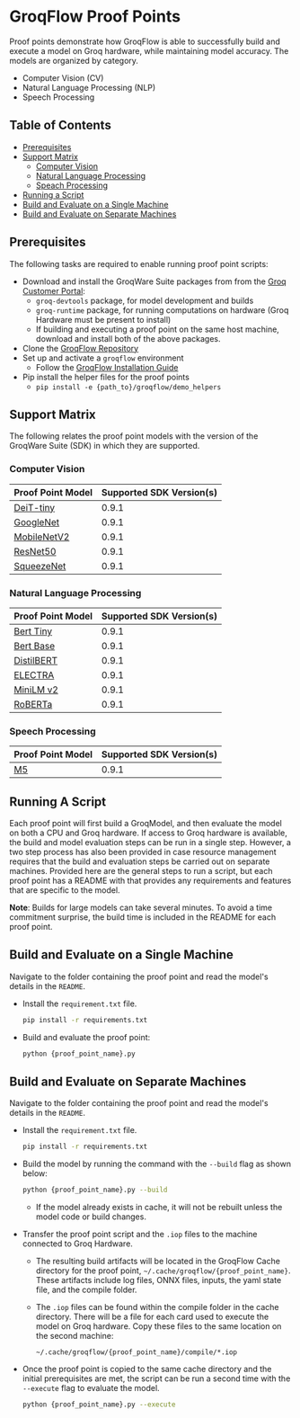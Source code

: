 # GroqFlow Proof Points

Proof points demonstrate how GroqFlow is able to successfully build and execute a model on Groq hardware, while maintaining model accuracy. The models are organized by category.

- Computer Vision (CV)
- Natural Language Processing (NLP)
- Speech Processing

## Table of Contents

- [Prerequisites](#prerequisites)
- [Support Matrix](#support-matrix)
  - [Computer Vision](#computer-vision)
  - [Natural Language Processing](#natural-language-processing)
  - [Speach Processing](#speech-processing)
- [Running a Script](#running-a-script)
- [Build and Evaluate on a Single Machine](#build-and-evaluate-on-a-single-machine)
- [Build and Evaluate on Separate Machines](#build-and-evaluate-on-separate-machines)

## Prerequisites

The following tasks are required to enable running proof point scripts:

- Download and install the GroqWare Suite packages from from the [Groq Customer Portal](https://support.groq.com/):
  - `groq-devtools` package, for model development and builds
  - `groq-runtime` package, for running computations on hardware (Groq Hardware must be present to install)
  - If building and executing a proof point on the same host machine, download and install both of the above packages.
- Clone the [GroqFlow Repository](https://github.com/groq/groqflow)
- Set up and activate a `groqflow` environment
  - Follow the [GroqFlow Installation Guide](https://github.com/groq/groqflow/blob/main/docs/install.md)
- Pip install the helper files for the proof points
  - `pip install -e {path_to}/groqflow/demo_helpers`

## Support Matrix

The following relates the proof point models with the version of the GroqWare Suite (SDK) in which they are supported.

### Computer Vision

| Proof Point Model | Supported SDK Version(s)|
|:------------------|:------------------------|
| [DeiT-tiny](computer_vision/deit/) | 0.9.1
| [GoogleNet](computer_vision/googlenet/) | 0.9.1
| [MobileNetV2](computer_vision/mobilenetv2/) | 0.9.1
| [ResNet50](computer_vision/resnet50/) | 0.9.1
| [SqueezeNet](computer_vision/squeezenet/) | 0.9.1

### Natural Language Processing

| Proof Point Model | Supported SDK Version(s)|
|:------------------|:------------------------|
| [Bert Tiny](natural_language_processing/bert/) | 0.9.1
| [Bert Base](natural_language_processing/bert/) | 0.9.1
| [DistilBERT](natural_language_processing/distilbert/) | 0.9.1
| [ELECTRA](natural_language_processing/electra/) | 0.9.1
| [MiniLM v2](natural_language_processing/minilm/) | 0.9.1
| [RoBERTa](natural_language_processing/roberta/) | 0.9.1

### Speech Processing

| Proof Point Model | Supported SDK Version(s)|
|:------------------|:------------------------|
| [M5](speech/m5/) | 0.9.1

## Running A Script

Each proof point will first build a GroqModel, and then evaluate the model on both a CPU and Groq hardware. If access to Groq hardware is available, the build and model evaluation steps can be run in a single step. However, a two step process has also been provided in case resource management requires that the build and evaluation steps be carried out on separate machines. Provided here are the general steps to run a script, but each proof point has a README with that provides any requirements and features that are specific to the model.

**Note**: Builds for large models can take several minutes. To avoid a time commitment surprise, the build time is included in the README for each proof point.

## Build and Evaluate on a Single Machine

Navigate to the folder containing the proof point and read the model's details in the `README`.

- Install the `requirement.txt` file.

  ```bash
  pip install -r requirements.txt
  ```

- Build and evaluate the proof point:

  ```bash
  python {proof_point_name}.py
  ```

## Build and Evaluate on Separate Machines

Navigate to the folder containing the proof point and read the model's details in the `README`.

- Install the `requirement.txt` file.

  ```bash
  pip install -r requirements.txt
  ```

- Build the model by running the command with the `--build` flag as shown below:

  ```bash
  python {proof_point_name}.py --build
  ```

  - If the model already exists in cache, it will not be rebuilt unless the model code or build changes.
- Transfer the proof point script and the `.iop` files to the machine connected to Groq Hardware.
  - The resulting build artifacts will be located in the GroqFlow Cache directory for the proof point, `~/.cache/groqflow/{proof_point_name}`. These artifacts include log files, ONNX files, inputs, the yaml state file, and the compile folder.
  - The `.iop` files can be found within the compile folder in the cache directory. There will be a file for each card used to execute the model on Groq hardware. Copy these files to the same location on the second machine:

    `~/.cache/groqflow/{proof_point_name}/compile/*.iop`

- Once the proof point is copied to the same cache directory and the initial prerequisites are met, the script can be run a second time with the `--execute` flag to evaluate the model.

  ```bash
  python {proof_point_name}.py --execute
  ```
